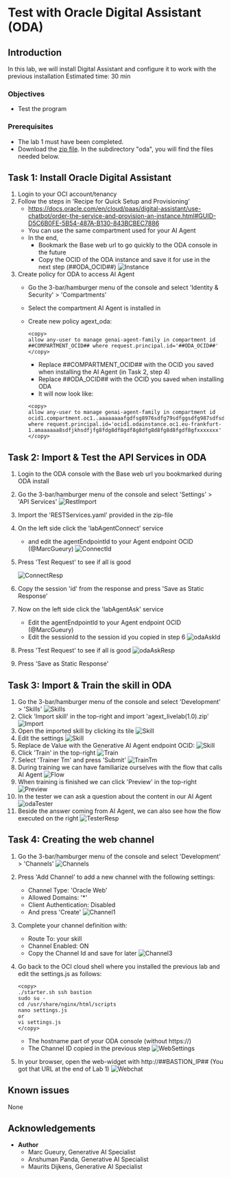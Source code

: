 # Test with Oracle Digital Assistant (ODA)

## Introduction
In this lab, we will install Digital Assistant and configure it to work with the previous installation
Estimated time: 30 min

### Objectives

- Test the program

### Prerequisites
- The lab 1 must have been completed.
- Download the [zip file](https://github.com/mgueury/oci-genai-agent-ext/archive/refs/heads/main.zip).
    In the subdirectory "oda", you will find the files needed below.

## Task 1: Install Oracle Digital Assistant

1. Login to your OCI account/tenancy
2. Follow the steps in 'Recipe for Quick Setup and Provisioning'
    - https://docs.oracle.com/en/cloud/paas/digital-assistant/use-chatbot/order-the-service-and-provision-an-instance.html#GUID-D5C6B0FE-5B54-487A-B130-843BCBEC7886
    - You can use the same compartment used for your AI Agent
    - In the end,
        - Bookmark the Base web url to go quickly to the ODA console in the future
        - Copy the OCID of the ODA instance and save it for use in the next step (##ODA_OCID##)
        ![Instance](images/oda-instance.png)
3. Create policy for ODA to access AI Agent
    - Go the 3-bar/hamburger menu of the console and select 'Identity & Security' > 'Compartments'
    - Select the compartment AI Agent is installed in
	- Create new policy agext_oda:

        ```
        <copy>
		allow any-user to manage genai-agent-family in compartment id ##COMPARTMENT_OCID## where request.principal.id='##ODA_OCID##'
        </copy>
        ```
        - Replace ##COMPARTMENT\_OCID## with the OCID you saved when installing the AI Agent (in Task 2, step 4)
        - Replace ##ODA\_OCID## with the OCID you saved when installing ODA
		- It will now look like:
		```
        <copy>
        allow any-user to manage genai-agent-family in compartment id ocid1.compartment.oc1..aaaaaaaafgdfsg8976sdfg79sdfggsdfg987sdfsdfgsdf9g87sdfgs98zzz where request.principal.id='ocid1.odainstance.oc1.eu-frankfurt-1.amaaaaaa8sdfjkhsdfjfg8fdg8df8gdf8g8dfg8d8fg8d8fgdf8gfxxxxxxx'
        </copy>
        ```

## Task 2: Import & Test the API Services in ODA

1. Login to the ODA console with the Base web url you bookmarked during ODA install
2. Go the 3-bar/hamburger menu of the console and select 'Settings' > 'API Services'
    ![RestImport](images/oda-rest-import.png)
3. Import the 'RESTServices.yaml' provided in the zip-file
4. On the left side click the 'labAgentConnect' service
    - and edit the agentEndpointId to your Agent endpoint OCID (@MarcGueury)
    ![ConnectId](images/oda-connect-id.png)
5. Press 'Test Request' to see if all is good

    ![ConnectResp](images/oda-connect-resp.png)
6. Copy the session 'id' from the response and press 'Save as Static Response'
7. Now on the left side click the 'labAgentAsk' service
    - Edit the agentEndpointId to your Agent endpoint OCID (@MarcGueury)
    - Edit the sessionId to the session id you copied in step 6
    ![odaAskId](images/oda-ask-id.png)
8. Press 'Test Request' to see if all is good
    ![odaAskResp](images/oda-ask-resp.png)
9. Press 'Save as Static Response'


## Task 3: Import & Train the skill in ODA

1. Go the 3-bar/hamburger menu of the console and select 'Development' > 'Skills'
   ![Skills](images/oda-skills.png)
2. Click 'Import skill' in the top-right and import 'agext_livelab(1.0).zip'
   ![Import](images/oda-import.png)
3. Open the imported skill by clicking its tile
   ![Skill](images/oda-skill.png)
4. Edit the settings 
   ![Skill](images/oda-settings.png)
5. Replace de Value with the Generative AI Agent endpoint OCID:
   ![Skill](images/oda-agentendpoint.png)
6. Click 'Train' in the top-right
   ![Train](images/oda-train.png)
7. Select 'Trainer Tm' and press 'Submit'
   ![TrainTm](images/oda-train-tm.png)
8. During training we can have familiarize ourselves with the flow that calls AI Agent
   ![Flow](images/oda-flow.png)
9. When training is finished we can click 'Preview' in the top-right
   ![Preview](images/oda-preview.png)
10. In the tester we can ask a question about the content in our AI Agent
   ![odaTester](images/oda-tester.png)
11. Beside the answer coming from AI Agent, we can also see how the flow executed on the right
   ![TesterResp](images/oda-tester-resp.png)

## Task 4: Creating the web channel

1. Go the 3-bar/hamburger menu of the console and select 'Development' > 'Channels'
    ![Channels](images/oda-channels.png)
2. Press 'Add Channel' to add a new channel with the following settings:
    - Channel Type: 'Oracle Web'
    - Allowed Domains: '*'
    - Client Authentication: Disabled  
    - And press 'Create'
    ![Channel1](images/oda-channel1.png)
3. Complete your channel definition with:
    - Route To: your skill
    - Channel Enabled: ON
    - Copy the Channel Id and save for later
    ![Channel3](images/oda-channel3.png)
4. Go back to the OCI cloud shell where you installed the previous lab and edit the settings.js as follows:

    ```
    <copy>
    ./starter.sh ssh bastion
    sudo su -
    cd /usr/share/nginx/html/scripts
    nano settings.js
    or
    vi settings.js
    </copy>
    ```

    - The hostname part of your ODA console (without https://)
    - The Channel ID copied in the previous step
    ![WebSettings](images/oda-web-settings.png)
5. In your browser, open the web-widget with http://##BASTION\_IP## (You got that URL at the end of Lab 1)
    ![Webchat](images/oda-webchat.png)


## Known issues

None

## Acknowledgements

- **Author**
    - Marc Gueury, Generative AI Specialist
    - Anshuman Panda, Generative AI Specialist
    - Maurits Dijkens, Generative AI Specialist


